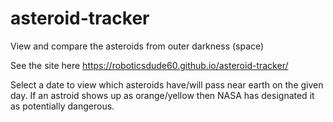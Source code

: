 # asteroid-tracker
View and compare the asteroids from outer darkness (space) 

See the site here https://roboticsdude60.github.io/asteroid-tracker/

Select a date to view which asteroids have/will pass near earth on the given day. 
If an astroid shows up as orange/yellow then NASA has designated it as potentially dangerous.
